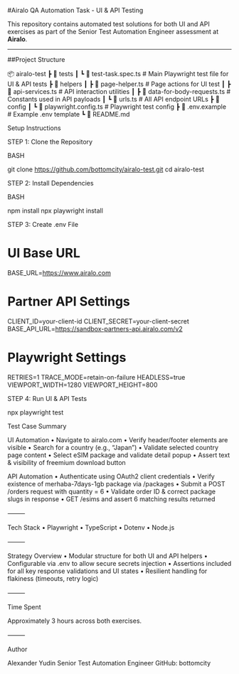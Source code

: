 #Airalo QA Automation Task - UI & API Testing

This repository contains automated test solutions for both UI and API exercises as part of the Senior Test Automation Engineer assessment at **Airalo**.

---

##Project Structure

📦 airalo-test
┣ 📂 tests
┃ ┗ 📜 test-task.spec.ts              # Main Playwright test file for UI & API tests
┣ 📂 helpers
┃ ┣ 📜 page-helper.ts                 # Page actions for UI test
┃ ┣ 📜 api-services.ts                # API interaction utilities
┃ ┣ 📜 data-for-body-requests.ts      # Constants used in API payloads
┃ ┗ 📜 urls.ts                        # All API endpoint URLs
┣ 📂 config
┃ ┗ 📜 playwright.config.ts           # Playwright test config
┣ 📜 .env.example                      # Example .env template
┗ 📜 README.md

Setup Instructions

STEP 1: Clone the Repository

BASH

git clone https://github.com/bottomcity/airalo-test.git
cd airalo-test

STEP 2: Install Dependencies

BASH

npm install
npx playwright install

STEP 3: Create .env File
# UI Base URL

BASE_URL=https://www.airalo.com

# Partner API Settings
CLIENT_ID=your-client-id
CLIENT_SECRET=your-client-secret
BASE_API_URL=https://sandbox-partners-api.airalo.com/v2

# Playwright Settings
RETRIES=1
TRACE_MODE=retain-on-failure
HEADLESS=true
VIEWPORT_WIDTH=1280
VIEWPORT_HEIGHT=800

STEP 4: Run UI & API Tests

npx playwright test

Test Case Summary

UI Automation
•	Navigate to airalo.com
•	Verify header/footer elements are visible
•	Search for a country (e.g., “Japan”)
•	Validate selected country page content
•	Select eSIM package and validate detail popup
•	Assert text & visibility of freemium download button

API Automation
•	Authenticate using OAuth2 client credentials
•	Verify existence of merhaba-7days-1gb package via /packages
•	Submit a POST /orders request with quantity = 6
•	Validate order ID & correct package slugs in response
•	GET /esims and assert 6 matching results returned

⸻

Tech Stack
•	Playwright
•	TypeScript
•	Dotenv
•	Node.js

⸻

Strategy Overview
•	Modular structure for both UI and API helpers
•	Configurable via .env to allow secure secrets injection
•	Assertions included for all key response validations and UI states
•	Resilient handling for flakiness (timeouts, retry logic)

⸻

Time Spent

Approximately 3 hours across both exercises.

⸻

Author

Alexander Yudin
Senior Test Automation Engineer
GitHub: bottomcity
